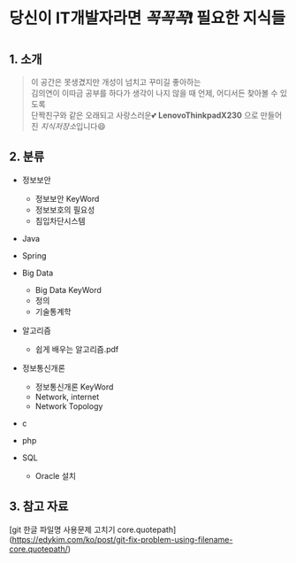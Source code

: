 # 당신이 IT개발자라면 _꼭꼭꼭_:exclamation: 필요한 지식들
## 1. 소개
> 이 공간은 못생겼지만 개성이 넘치고 꾸미길 좋아하는 <br/>
김의연이 이따금 공부를 하다가 생각이 나지 않을 때 언제, 어디서든 찾아볼 수 있도록 <br/> 
단짝친구와 같은 오래되고 사랑스러운:two_hearts: __LenovoThinkpadX230__ 으로 만들어진 *지식저장소*입니다:smile:

## 2. 분류

+ 정보보안
  + 정보보안 KeyWord
  + 정보보호의 필요성
  + 침입차단시스템

+ Java

+ Spring

+ Big Data
  + Big Data KeyWord
  + 정의
  + 기술통계학

+ 알고리즘
  + 쉽게 배우는 알고리즘.pdf

+ 정보통신개론
  + 정보통신개론 KeyWord
  + Network, internet
  + Network Topology

+ c

+ php

+ SQL
  + Oracle 설치

## 3. 참고 자료 

[git 한글 파일명 사용문제 고치기 core.quotepath] (https://edykim.com/ko/post/git-fix-problem-using-filename-core.quotepath/)
